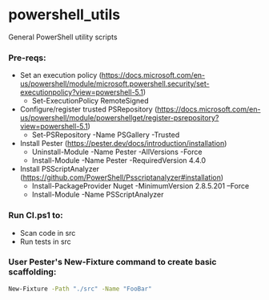 # powershell_utils
General PowerShell utility scripts

### Pre-reqs:
  - Set an execution policy (https://docs.microsoft.com/en-us/powershell/module/microsoft.powershell.security/set-executionpolicy?view=powershell-5.1)
    * Set-ExecutionPolicy RemoteSigned
  - Configure/register trusted PSRepository (https://docs.microsoft.com/en-us/powershell/module/powershellget/register-psrepository?view=powershell-5.1)
    * Set-PSRepository -Name PSGallery -Trusted    
  - Install Pester (https://pester.dev/docs/introduction/installation)
    * Uninstall-Module -Name Pester -AllVersions -Force
    * Install-Module -Name Pester -RequiredVersion 4.4.0
  - Install PSScriptAnalyzer (https://github.com/PowerShell/Psscriptanalyzer#installation)
    * Install-PackageProvider Nuget -MinimumVersion 2.8.5.201 –Force
    * Install-Module -Name PSScriptAnalyzer

### Run CI.ps1 to:
  - Scan code in src
  - Run tests in src

### User Pester's New-Fixture command to create basic scaffolding:
```sh
New-Fixture -Path "./src" -Name "FooBar"
```